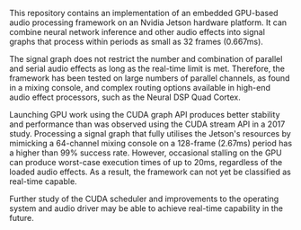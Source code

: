 This repository contains an implementation of an embedded GPU-based audio processing framework on an Nvidia Jetson hardware platform.
It can combine neural network inference and other audio effects into signal graphs that process within periods as small as 32 frames (0.667ms).

The signal graph does not restrict the number and combination of parallel and serial audio effects as long as the real-time limit is met.
Therefore, the framework has been tested on large numbers of parallel channels, as found in a mixing console, and complex routing options available in high-end audio effect processors, such as the Neural DSP Quad Cortex.

Launching GPU work using the CUDA graph API produces better stability and performance than was observed using the CUDA stream API in a 2017 study.
Processing a signal graph that fully utilises the Jetson's resources by mimicking a 64-channel mixing console on a 128-frame (2.67ms) period has a higher than 99\% success rate.
However, occasional stalling on the GPU can produce worst-case execution times of up to 20ms, regardless of the loaded audio effects.
As a result, the framework can not yet be classified as real-time capable.

Further study of the CUDA scheduler and improvements to the operating system and audio driver may be able to achieve real-time capability in the future.
